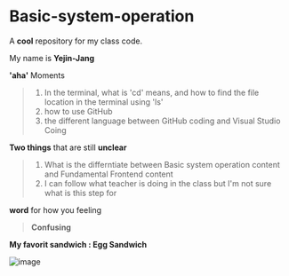 # Basic-system-operation
A **cool** repository for my class code.

My name is **Yejin-Jang**

  **'aha'** Moments
>1. In the terminal, what is 'cd' means, and how to find the file location in the terminal using 'ls'
>2. how to use GitHub
>3. the different language between GitHub coding and Visual Studio Coing

  **Two things** that are still **unclear**
>1. What is the differntiate between Basic system operation content and Fundamental Frontend content
>2. I can follow what teacher is doing in the class but I'm not sure what is this step for 

  **word** for how you feeling
> **Confusing**

**My favorit sandwich : Egg Sandwich**

 ![image](https://github.com/user-attachments/assets/d68cef4e-e371-4fcd-bf54-eebc0d19d24e)


